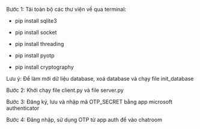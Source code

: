 Bước 1: Tải toàn bộ các thư viện về qua terminal:

* pip install sqlite3

* pip install socket

* pip install threading

* pip install pyotp

* pip install cryptography

Lưu ý: Để làm mới dữ liệu database, xoá database và chạy file init_database

Bước 2: Khởi chạy file client.py và file server.py


Bước 3: Đăng ký, lưu và nhập mã OTP_SECRET bằng app microsoft authenticator


Bước 4: Đăng nhập, sử dụng OTP từ app auth để vào chatroom
